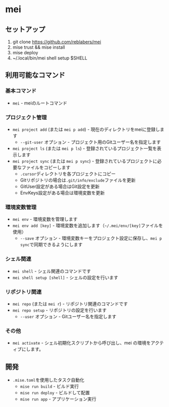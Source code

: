 # mei

## セットアップ

1. git clone https://github.com/reblabers/mei
2. mise trust && mise install
3. mise deploy
4. ~/.local/bin/mei shell setup $SHELL

## 利用可能なコマンド

### 基本コマンド

- `mei` - meiのルートコマンド

### プロジェクト管理

- `mei project add` (または `mei p add`) - 現在のディレクトリをmeiに登録します
  - `--git-user` オプション - プロジェクト用のGitユーザー名を指定します
- `mei project ls` (または `mei p ls`) - 登録されているプロジェクト一覧を表示します
- `mei project sync` (または `mei p sync`) - 登録されているプロジェクトに必要なファイルをコピーします
  - `.cursor`ディレクトリを各プロジェクトにコピー
  - Gitリポジトリの場合は`.git/info/exclude`ファイルを更新
  - GitUser設定がある場合はGit設定を更新
  - EnvKeys設定がある場合は環境変数を更新

### 環境変数管理

- `mei env` - 環境変数を管理します
- `mei env add [key]` - 環境変数を追加します（`~/.mei/env/[key]`ファイルを使用）
  - `--save` オプション - 環境変数キーをプロジェクト設定に保存し、`mei p sync`で同期できるようにします

### シェル関連

- `mei shell` - シェル関連のコマンドです
- `mei shell setup [shell]` - シェルの設定を行います

### リポジトリ関連

- `mei repo` (または `mei r`) - リポジトリ関連のコマンドです
- `mei repo setup` - リポジトリの設定を行います
  - `--user` オプション - Gitユーザー名を指定します

### その他

- `mei activate` - シェル初期化スクリプトから呼び出し、mei の環境をアクティブにします。

## 開発

- `.mise.toml`を使用したタスク自動化
  - `mise run build` - ビルド実行
  - `mise run deploy` - ビルドして配置
  - `mise run app` - アプリケーション実行

